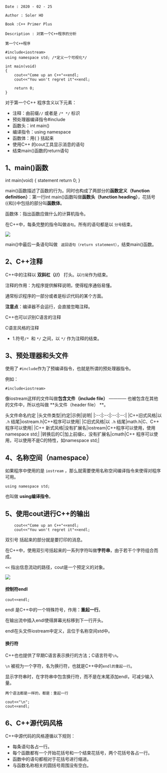 ```
Date : 2020 - 02 - 25

Author : Soler HO

Book :C++ Primer Plus
 
Description : 对第一个C++程序的分析
```
```
第一个C++程序

#include<iostream>
using namespace std; /*定义一个可视化*/

int main(void)
{
    cout<<"Come up an C++"<<endl;
    cout<<"You won't regret it"<<endl;

    return 0;
}
```

对于第一个C++ 程序含义以下元素：
- 注释：由前缀`//` 或者是 `/* */` 标识
- 预处理器编译指令#include
- 函数头：int main() 
- 编译指令：using namespace
- 函数体：用{ } 括起来
- 使用C++ 的cout工具显示消息的语句
- 结束main()函数的return语句

## 1、main()函数
int main(void)
{
    statement
    return 0;
}

main()函数描述了函数的行为。同时也构成了两部分的**函数定义（function definition）**：第一行int main()函数叫做**函数头（function heading）**，花括号({和})中包括的部分叫**函数体**。

函数体：指出函数应做什么的计算机指令。

在C++中，每条完整的指令叫做`语句`。所有的语句都是以 `分号`结束。

![](https://github.com/SolerHo/cpp-Primer-Plus-6e-Notes/blob/master/Chapter02/Images/main%E5%87%BD%E6%95%B0.png)

main()中最后一条语句叫做 ` 返回语句（return statement）`，结束main()函数。 

## 2、C++注释
C++中的注释以 **双斜杠（//）** 打头。以`行尾`作为结束。

注释的作用：为程序提供解释说明，使得程序通俗易懂。

通常标识程序的一部分或者是标识代码的某个方面。

**注意点**：编译器不会运行，会直接忽略注释。

C++也可以识别C语言的注释

C语言风格的注释
- 1.符号`/* `和 `*/` 之间，以 `*/` 作为注释的结束。

## 3、预处理器和头文件
使用了 `#include`作为了预编译指令，也就是所谓的预处理器指令。

例如：
```
#include<iostream>
```
像iostream这样的文件叫做**包含文件（include file）** ———— 也被包含在其他的文件中，所以也叫做 **头文件（header file） **。

头文件命名约定
|头文件类型|约定|示例|说明|
|:--:|:--:|:--:|:--:|
|C++旧式风格|以 `.h` 结尾|iostream.h|C++程序可以使用|
|C旧式风格|以 `.h` 结尾|math.h|C、C++ 程序可以使用|
|C++ 新式风格|没有扩展名|iostream|C++程序可以使用，使用namespace std;|
|转换后的C|加上前缀c，没有扩展名|cmath|C++ 程序可以使用，可以使用不是C的特性，如namespace std;|


## 4、名称空间（namespace）
如果程序中使用的是 `iostream` ，那么就需要使用名称空间编译指令来使得对程序可用。
```
using namespace std;
```
也叫做 **using编译指令**。

## 5、使用cout进行C++的输出
```
    cout<<"Come up an C++"<<endl;
    cout<<"You won't regret it"<<endl;

```

双引号 括起来的部分就是要打印的消息。

在C++中，使用双引号括起来的一系列字符叫做**字符串**，由于若干个字符组合而成。

`<<` 指出信息流动的路径，cout是一个预定义的对象。

![](https://github.com/SolerHo/cpp-Primer-Plus-6e-Notes/blob/master/Chapter02/Images/%E4%BD%BF%E7%94%A8cout%E6%98%BE%E7%A4%BA%E5%AD%97%E7%AC%A6%E4%B8%B2.png)

#### 控制符endl
```
cout<<endl;
```
endl 是C++中的一个特殊符号，作用：**重起一行**。

在输出流中插入endl使得屏幕光标移到下一行开头。

endl在头文件iostream中定义，且位于名称空间std中。

#### 换行符
C++也也提供了早期C语言表示换行的方法；C语言符号`\n`。

`\n` 被视为一个字符，名为换行符，也就是C++中的`endl的重起一行`。

显示字符串时，在字符串中包含换行符，而不是在末尾添加endl，可减少输入量。

```
两个语法都是一样的，都是：重起一行

cout<<"\n";
cout<<endl;
```

## 6、C++源代码风格

C++中源代码的风格遵循以下规则：

- 每条语句各占一行。
- 每个函数都有一个开始花括号和一个结束花括号，两个花括号各占一行。
- 函数中的语句都相对于花括号进行缩进。
- 与函数名称相关的圆括号周围没有空白。
